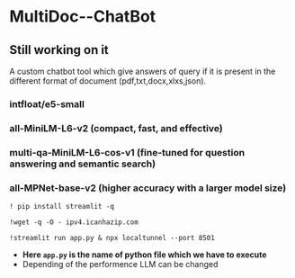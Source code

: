 # MultiDoc--ChatBot 
## Still working on it
A custom chatbot tool which give answers of query if it is present in the different format of document (pdf,txt,docx,xlxs,json).
### intfloat/e5-small
### all-MiniLM-L6-v2 (compact, fast, and effective)
### multi-qa-MiniLM-L6-cos-v1 (fine-tuned for question answering and semantic search)
### all-MPNet-base-v2 (higher accuracy with a larger model size)
```
! pip install streamlit -q
```
```
!wget -q -O - ipv4.icanhazip.com
```
```
!streamlit run app.py & npx localtunnel --port 8501
```
-  **Here `app.py` is the name of python file which we have to execute**
- Depending of the performence LLM can be changed
